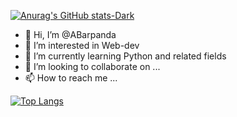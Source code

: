 [![Anurag's GitHub stats-Dark](https://github-readme-stats.vercel.app/api?username=ABarpanda&show_icons=true&theme=dark#gh-dark-mode-only)](https://github.com/ABarpanda/github-readme-stats#gh-dark-mode-only)
- 👋 Hi, I’m @ABarpanda
- 👀 I’m interested in Web-dev 
- 🌱 I’m currently learning Python and related fields
- 💞️ I’m looking to collaborate on ...
- 📫 How to reach me ...

[![Top Langs](https://github-readme-stats.vercel.app/api/top-langs/?username=ABarpanda)](https://github.com/anuraghazra/github-readme-stats)

<!---
ABarpanda/ABarpanda is a ✨ special ✨ repository because its `README.md` (this file) appears on your GitHub profile.
You can click the Preview link to take a look at your changes.
--->
